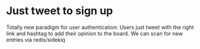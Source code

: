 # Just tweet to sign up

Totally new paradigm for user authentication: Users just tweet with the right link and hashtag to add their opinion to the board.
We can scan for new entries via redis/sidekiq

